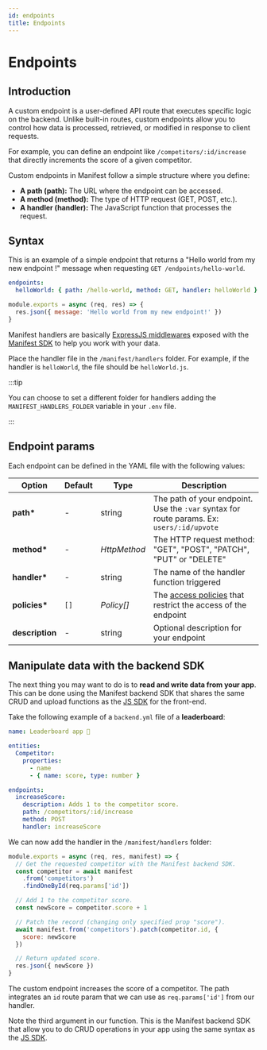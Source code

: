 ```yaml
---
id: endpoints
title: Endpoints
---
```


# Endpoints

## Introduction

A custom endpoint is a user-defined API route that executes specific logic on the backend. Unlike built-in routes, custom endpoints allow you to control how data is processed, retrieved, or modified in response to client requests.

For example, you can define an endpoint like `/competitors/:id/increase` that directly increments the score of a given competitor.

Custom endpoints in Manifest follow a simple structure where you define:

- **A path (path):** The URL where the endpoint can be accessed.
- **A method (method):** The type of HTTP request (GET, POST, etc.).
- **A handler (handler):** The JavaScript function that processes the request.

## Syntax

This is an example of a simple endpoint that returns a "Hello world from my new endpoint !" message when requesting `GET /endpoints/hello-world`.

```yaml title="manifest/backend.yml"
endpoints:
  helloWorld: { path: /hello-world, method: GET, handler: helloWorld }
```

```js title="manifest/handlers/helloWorld.js"
module.exports = async (req, res) => {
  res.json({ message: 'Hello world from my new endpoint!' })
}
```

Manifest handlers are basically [ExpressJS middlewares](https://expressjs.com/en/guide/using-middleware.html) exposed with the [Manifest SDK](./crud.md#using-the-javascript-sdk) to help you work with your data.

Place the handler file in the `/manifest/handlers` folder. For example, if the handler is `helloWorld`, the file should be `helloWorld.js`.

:::tip

You can choose to set a different folder for handlers adding the `MANIFEST_HANDLERS_FOLDER` variable in your `.env` file.

:::

## Endpoint params

Each endpoint can be defined in the YAML file with the following values:

| Option          | Default | Type         | Description                                                                               |
| --------------- | ------- | ------------ | ----------------------------------------------------------------------------------------- |
| **path\***      | -       | string       | The path of your endpoint. Use the `:var` syntax for route params. Ex: `users/:id/upvote` |
| **method\***    | -       | _HttpMethod_ | The HTTP request method: "GET", "POST", "PATCH", "PUT" or "DELETE"                        |
| **handler\***   | -       | string       | The name of the handler function triggered                                                |
| **policies\***  | `[]`    | _Policy[]_   | The [access policies](./auth.md#access-policies) that restrict the access of the endpoint |
| **description** | -       | string       | Optional description for your endpoint                                                    |

## Manipulate data with the backend SDK

The next thing you may want to do is to **read and write data from your app**. This can be done using the Manifest backend SDK that shares the same CRUD and upload functions as the [JS SDK](http://localhost:3000/docs/javascript-sdk) for the front-end.

Take the following example of a `backend.yml` file of a **leaderboard**:

```yaml title="manifest/backend.yml"
name: Leaderboard app 🏅

entities:
  Competitor:
    properties:
      - name
      - { name: score, type: number }

endpoints:
  increaseScore:
    description: Adds 1 to the competitor score.
    path: /competitors/:id/increase
    method: POST
    handler: increaseScore
```

We can now add the handler in the `/manifest/handlers` folder:

```js title="manifest/handlers/increaseScore.js"
module.exports = async (req, res, manifest) => {
  // Get the requested competitor with the Manifest backend SDK.
  const competitor = await manifest
    .from('competitors')
    .findOneById(req.params['id'])

  // Add 1 to the competitor score.
  const newScore = competitor.score + 1

  // Patch the record (changing only specified prop "score").
  await manifest.from('competitors').patch(competitor.id, {
    score: newScore
  })

  // Return updated score.
  res.json({ newScore })
}
```

The custom endpoint increases the score of a competitor. The path integrates an `id` route param that we can use as `req.params['id']` from our handler.

Note the third argument in our function. This is the Manifest backend SDK that allow you to do CRUD operations in your app using the same syntax as the [JS SDK](./crud.md#using-the-javascript-sdk).
